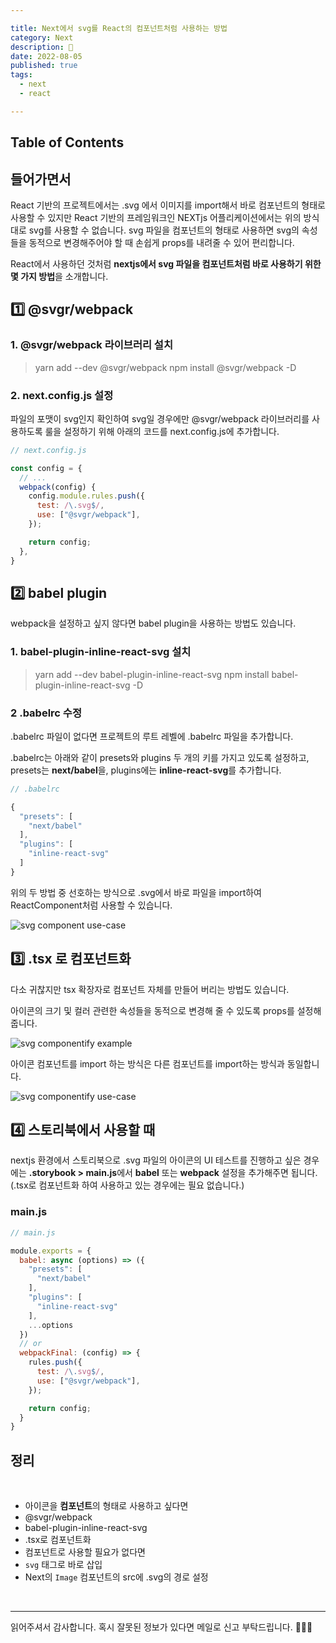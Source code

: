 ```yaml
---

title: Next에서 svg를 React의 컴포넌트처럼 사용하는 방법
category: Next
description: 🤔
date: 2022-08-05
published: true
tags:
  - next
  - react

---
```


## Table of Contents

## 들어가면서

React 기반의 프로젝트에서는 .svg 에서 이미지를 import해서 바로 컴포넌트의 형태로 사용할 수 있지만 React 기반의 프레임워크인 NEXTjs 어플리케이션에서는 위의 방식대로 svg를 사용할 수 없습니다. svg 파일을 컴포넌트의 형태로 사용하면 svg의 속성들을 동적으로 변경해주어야 할 때 손쉽게 props를 내려줄 수 있어 편리합니다.

React에서 사용하던 것처럼 **nextjs에서 svg 파일을 컴포넌트처럼 바로 사용하기 위한 몇 가지 방법**을 소개합니다.

## 1️⃣ @svgr/webpack

### 1. @svgr/webpack 라이브러리 설치

> yarn add --dev @svgr/webpack
> npm install @svgr/webpack -D

### 2. next.config.js 설정

파일의 포맷이 svg인지 확인하여 svg일 경우에만 @svgr/webpack 라이브러리를 사용하도록 룰을 설정하기 위해 아래의 코드를 next.config.js에 추가합니다.

```javascript
// next.config.js

const config = {
  // ...
  webpack(config) {
    config.module.rules.push({
      test: /\.svg$/,
      use: ["@svgr/webpack"],
    });

    return config;
  },
}
```

## 2️⃣ babel plugin

webpack을 설정하고 싶지 않다면 babel plugin을 사용하는 방법도 있습니다.

### 1. babel-plugin-inline-react-svg 설치

> yarn add --dev babel-plugin-inline-react-svg
> npm install babel-plugin-inline-react-svg -D

### 2 .babelrc 수정

.babelrc 파일이 없다면 프로젝트의 루트 레벨에 .babelrc 파일을 추가합니다.

.babelrc는 아래와 같이 presets와 plugins 두 개의 키를 가지고 있도록 설정하고, presets는 **next/babel**을, plugins에는 **inline-react-svg**를 추가합니다.

```javascript
// .babelrc

{
  "presets": [
    "next/babel"
  ],
  "plugins": [
    "inline-react-svg"
  ]
}
```

위의 두 방법 중 선호하는 방식으로 .svg에서 바로 파일을 import하여 ReactComponent처럼 사용할 수 있습니다.

![svg component use-case](https://zubetcha-blog.s3.ap-northeast-2.amazonaws.com/2022/08/2022-08-next-svg-use-case.png)

## 3️⃣ .tsx 로 컴포넌트화

다소 귀찮지만 tsx 확장자로 컴포넌트 자체를 만들어 버리는 방법도 있습니다.

아이콘의 크기 및 컬러 관련한 속성들을 동적으로 변경해 줄 수 있도록 props를 설정해줍니다.

![svg componentify example](https://zubetcha-blog.s3.ap-northeast-2.amazonaws.com/2022/08/2022-08-next-svg-component-example.png)

아이콘 컴포넌트를 import 하는 방식은 다른 컴포넌트를 import하는 방식과 동일합니다.

![svg componentify use-case](https://zubetcha-blog.s3.ap-northeast-2.amazonaws.com/2022/08/2022-08-next-svg-component-use-case.png)

## 4️⃣ 스토리북에서 사용할 때

nextjs 환경에서 스토리북으로 .svg 파일의 아이콘의 UI 테스트를 진행하고 싶은 경우에는 **.storybook > main.js**에서 **babel** 또는 **webpack** 설정을 추가해주면 됩니다. (.tsx로 컴포넌트화 하여 사용하고 있는 경우에는 필요 없습니다.)

### main.js

```javascript
// main.js

module.exports = {
  babel: async (options) => ({
    "presets": [
      "next/babel"
    ],
    "plugins": [
      "inline-react-svg"
    ],
    ...options
  })
  // or
  webpackFinal: (config) => {
    rules.push({
      test: /\.svg$/,
      use: ["@svgr/webpack"],
    });

    return config;
  }
}
```

## 정리

<br/>

- 아이콘을 **컴포넌트**의 형태로 사용하고 싶다면
- @svgr/webpack
- babel-plugin-inline-react-svg
- .tsx로 컴포넌트화
- 컴포넌트로 사용할 필요가 없다면
- `svg` 태그로 바로 삽입
- Next의 `Image` 컴포넌트의 src에 .svg의 경로 설정

<br/>

---

읽어주셔서 감사합니다. 혹시 잘못된 정보가 있다면 메일로 신고 부탁드립니다. 🙇🏻‍♀️

